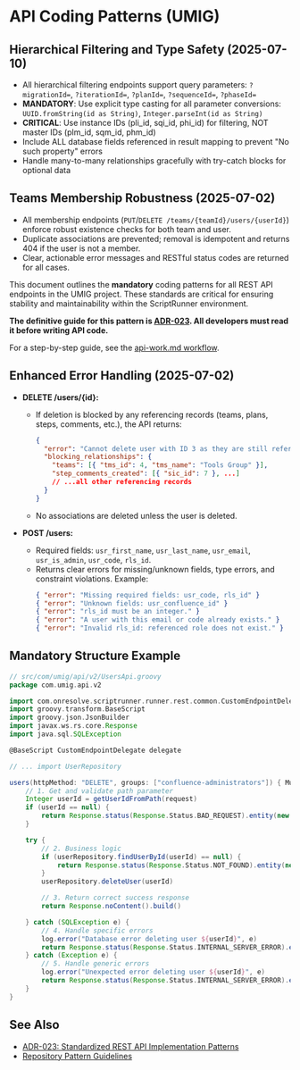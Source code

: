 # API Coding Patterns (UMIG)

## Hierarchical Filtering and Type Safety (2025-07-10)
- All hierarchical filtering endpoints support query parameters: `?migrationId=`, `?iterationId=`, `?planId=`, `?sequenceId=`, `?phaseId=`
- **MANDATORY**: Use explicit type casting for all parameter conversions: `UUID.fromString(id as String)`, `Integer.parseInt(id as String)`
- **CRITICAL**: Use instance IDs (pli_id, sqi_id, phi_id) for filtering, NOT master IDs (plm_id, sqm_id, phm_id)
- Include ALL database fields referenced in result mapping to prevent "No such property" errors
- Handle many-to-many relationships gracefully with try-catch blocks for optional data

## Teams Membership Robustness (2025-07-02)
- All membership endpoints (`PUT`/`DELETE /teams/{teamId}/users/{userId}`) enforce robust existence checks for both team and user.
- Duplicate associations are prevented; removal is idempotent and returns 404 if the user is not a member.
- Clear, actionable error messages and RESTful status codes are returned for all cases.

This document outlines the **mandatory** coding patterns for all REST API endpoints in the UMIG project. These standards are critical for ensuring stability and maintainability within the ScriptRunner environment.

**The definitive guide for this pattern is [ADR-023](../../../../docs/adr/ADR-023-Standardized-Rest-Api-Patterns.md). All developers must read it before writing API code.**

For a step-by-step guide, see the [api-work.md workflow](../../../../.clinerules/workflows/api-work.md).

## Enhanced Error Handling (2025-07-02)

- **DELETE /users/{id}:**
  - If deletion is blocked by any referencing records (teams, plans, steps, comments, etc.), the API returns:
    ```json
    {
      "error": "Cannot delete user with ID 3 as they are still referenced by other resources.",
      "blocking_relationships": {
        "teams": [{ "tms_id": 4, "tms_name": "Tools Group" }],
        "step_comments_created": [{ "sic_id": 7 }, ...]
        // ...all other referencing records
      }
    }
    ```
  - No associations are deleted unless the user is deleted.

- **POST /users:**
  - Required fields: `usr_first_name`, `usr_last_name`, `usr_email`, `usr_is_admin`, `usr_code`, `rls_id`.
  - Returns clear errors for missing/unknown fields, type errors, and constraint violations. Example:
    ```json
    { "error": "Missing required fields: usr_code, rls_id" }
    { "error": "Unknown fields: usr_confluence_id" }
    { "error": "rls_id must be an integer." }
    { "error": "A user with this email or code already exists." }
    { "error": "Invalid rls_id: referenced role does not exist." }
    ```

## Mandatory Structure Example
```groovy
// src/com/umig/api/v2/UsersApi.groovy
package com.umig.api.v2

import com.onresolve.scriptrunner.runner.rest.common.CustomEndpointDelegate
import groovy.transform.BaseScript
import groovy.json.JsonBuilder
import javax.ws.rs.core.Response
import java.sql.SQLException

@BaseScript CustomEndpointDelegate delegate

// ... import UserRepository

users(httpMethod: "DELETE", groups: ["confluence-administrators"]) { MultivaluedMap queryParams, String body, HttpServletRequest request ->
    // 1. Get and validate path parameter
    Integer userId = getUserIdFromPath(request)
    if (userId == null) {
        return Response.status(Response.Status.BAD_REQUEST).entity(new JsonBuilder([error: "User ID is required."]).toString()).build()
    }

    try {
        // 2. Business logic
        if (userRepository.findUserById(userId) == null) {
            return Response.status(Response.Status.NOT_FOUND).entity(new JsonBuilder([error: "User not found."]).toString()).build()
        }
        userRepository.deleteUser(userId)

        // 3. Return correct success response
        return Response.noContent().build()

    } catch (SQLException e) {
        // 4. Handle specific errors
        log.error("Database error deleting user ${userId}", e)
        return Response.status(Response.Status.INTERNAL_SERVER_ERROR).entity(new JsonBuilder([error: "A database error occurred."]).toString()).build()
    } catch (Exception e) {
        // 5. Handle generic errors
        log.error("Unexpected error deleting user ${userId}", e)
        return Response.status(Response.Status.INTERNAL_SERVER_ERROR).entity(new JsonBuilder([error: "An internal error occurred."]).toString()).build()
    }
}
```

## See Also
- [ADR-023: Standardized REST API Implementation Patterns](../../../../docs/adr/ADR-023-Standardized-Rest-Api-Patterns.md)
- [Repository Pattern Guidelines](../repository/README.md)
